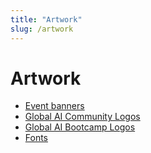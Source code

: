```yaml
---
title: "Artwork"
slug: /artwork
---
```

# Artwork
 

- [Event banners](https://github.com/GlobalAICommunity/global-ai-bootcamp-2024/tree/main/artwork/event-banners)
- [Global AI Community Logos](https://github.com/GlobalAICommunity/global-ai-bootcamp-2024/tree/main/artwork/)
- [Global AI Bootcamp Logos](https://github.com/GlobalAICommunity/global-ai-bootcamp-2024/tree/main/artwork/)
- [Fonts](https://github.com/GlobalAICommunity/global-ai-bootcamp-2024/tree/main/artwork/)



